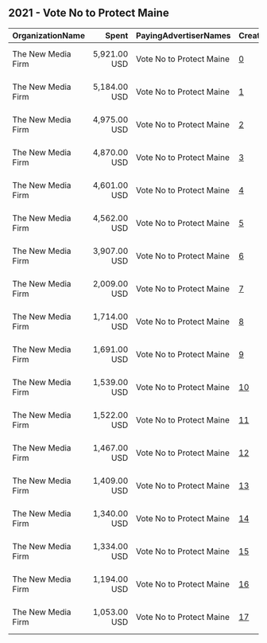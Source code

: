 ## 2021 - Vote No to Protect Maine 
|OrganizationName|Spent|PayingAdvertiserNames|CreativeUrls|Impressions|Genders|AgeBrackets|CountryCodes|BillingAddresses|CandidateBallotInformation|
|:---|---:|:---|:---|---:|:---|:---|:---|:---|:---|
|The New Media Firm|5,921.00 USD|Vote No to Protect Maine|[0](https://www.snap.com/political-ads/asset/753cbb83ec1d34bd8ccf22a222240aaaeaf90d7b04931c01572c342214b218c4?mediaType=mp4)|496,460||18+|united states|"1730 Rhode Island Ave, NW Ste 213,Washington,20036,US"|Vote No To Protect Maine|
|The New Media Firm|5,184.00 USD|Vote No to Protect Maine|[1](https://www.snap.com/political-ads/asset/a299d456bcd211b564aaa428c8a4668a5a266d88a953fd1ab06faebf2aa69ca2?mediaType=mp4)|403,160||18+|united states|"1730 Rhode Island Ave, NW Ste 213,Washington,20036,US"|Vote No To Protect Maine|
|The New Media Firm|4,975.00 USD|Vote No to Protect Maine|[2](https://www.snap.com/political-ads/asset/a299d456bcd211b564aaa428c8a4668a5a266d88a953fd1ab06faebf2aa69ca2?mediaType=mp4)|476,100||18+|united states|"1730 Rhode Island Ave, NW Ste 213,Washington,20036,US"|Vote No To Protect Maine|
|The New Media Firm|4,870.00 USD|Vote No to Protect Maine|[3](https://www.snap.com/political-ads/asset/6a2b19a3a6f2a045e555557f6b1c868aac051247e87842661e68bb92cbaaea2d?mediaType=mp4)|463,395||18+|united states|"1730 Rhode Island Ave, NW Ste 213,Washington,20036,US"|Vote No To Protect Maine|
|The New Media Firm|4,601.00 USD|Vote No to Protect Maine|[4](https://www.snap.com/political-ads/asset/5764b1f2dc0af437a7deb128d3078d9d8c3adb310368f06233c8265ea192f216?mediaType=mp4)|391,917||18+|united states|"1730 Rhode Island Ave, NW Ste 213,Washington,20036,US"|Vote No To Protect Maine|
|The New Media Firm|4,562.00 USD|Vote No to Protect Maine|[5](https://www.snap.com/political-ads/asset/391a5c69c411ba39476058bb5afa829921164c9ce18007456ada6becc72ec63a?mediaType=mp4)|377,579||18+|united states|"1730 Rhode Island Ave, NW Ste 213,Washington,20036,US"|Vote No To Protect Maine|
|The New Media Firm|3,907.00 USD|Vote No to Protect Maine|[6](https://www.snap.com/political-ads/asset/6a2b19a3a6f2a045e555557f6b1c868aac051247e87842661e68bb92cbaaea2d?mediaType=mp4)|304,927||18+|united states|"1730 Rhode Island Ave, NW Ste 213,Washington,20036,US"|Vote No To Protect Maine|
|The New Media Firm|2,009.00 USD|Vote No to Protect Maine|[7](https://www.snap.com/political-ads/asset/6a2b19a3a6f2a045e555557f6b1c868aac051247e87842661e68bb92cbaaea2d?mediaType=mp4)|159,139||18+|united states|"1730 Rhode Island Ave, NW Ste 213,Washington,20036,US"|Vote No To Protect Maine|
|The New Media Firm|1,714.00 USD|Vote No to Protect Maine|[8](https://www.snap.com/political-ads/asset/580ffc7e4e95658c23a8be319747d1f136f5a490614b3693ec32e97facb2d36c?mediaType=mp4)|130,035||18+|united states|"1730 Rhode Island Ave, NW Ste 213,Washington,20036,US"|Vote No To Protect Maine|
|The New Media Firm|1,691.00 USD|Vote No to Protect Maine|[9](https://www.snap.com/political-ads/asset/6a2b19a3a6f2a045e555557f6b1c868aac051247e87842661e68bb92cbaaea2d?mediaType=mp4)|131,600||18+|united states|"1730 Rhode Island Ave, NW Ste 213,Washington,20036,US"|Vote No To Protect Maine|
|The New Media Firm|1,539.00 USD|Vote No to Protect Maine|[10](https://www.snap.com/political-ads/asset/a299d456bcd211b564aaa428c8a4668a5a266d88a953fd1ab06faebf2aa69ca2?mediaType=mp4)|121,293||18+|united states|"1730 Rhode Island Ave, NW Ste 213,Washington,20036,US"|Vote No To Protect Maine|
|The New Media Firm|1,522.00 USD|Vote No to Protect Maine|[11](https://www.snap.com/political-ads/asset/538307354414bf1a76d3c7b690fbd1ccaac9c1f895ed552360e1ffa326a8767a?mediaType=mp4)|126,648||18+|united states|"1730 Rhode Island Ave, NW Ste 213,Washington,20036,US"|Vote No To Protect Maine|
|The New Media Firm|1,467.00 USD|Vote No to Protect Maine|[12](https://www.snap.com/political-ads/asset/a299d456bcd211b564aaa428c8a4668a5a266d88a953fd1ab06faebf2aa69ca2?mediaType=mp4)|114,960||18+|united states|"1730 Rhode Island Ave, NW Ste 213,Washington,20036,US"|Vote No To Protect Maine|
|The New Media Firm|1,409.00 USD|Vote No to Protect Maine|[13](https://www.snap.com/political-ads/asset/2658cc972fc2c396b32e14cdaaed5fb451d1d6197c498e5f6f8d5c0b62495d11?mediaType=mp4)|107,850||18+|united states|"1730 Rhode Island Ave, NW Ste 213,Washington,20036,US"|Vote No To Protect Maine|
|The New Media Firm|1,340.00 USD|Vote No to Protect Maine|[14](https://www.snap.com/political-ads/asset/37d6d39847a5e4377297fb0325ccdb684fb4ac5f4ddbde0a0bc9b14d9057ce58?mediaType=mp4)|102,035||18+|united states|"1730 Rhode Island Ave, NW Ste 213,Washington,20036,US"|Vote No To Protect Maine|
|The New Media Firm|1,334.00 USD|Vote No to Protect Maine|[15](https://www.snap.com/political-ads/asset/4617b5a620ecfcbcbe051c8ff03f34bc790c4b54ee76cded541a81e01c562a5b?mediaType=mp4)|101,202||18+|united states|"1730 Rhode Island Ave, NW Ste 213,Washington,20036,US"|Vote No To Protect Maine|
|The New Media Firm|1,194.00 USD|Vote No to Protect Maine|[16](https://www.snap.com/political-ads/asset/538307354414bf1a76d3c7b690fbd1ccaac9c1f895ed552360e1ffa326a8767a?mediaType=mp4)|94,274||18+|united states|"1730 Rhode Island Ave, NW Ste 213,Washington,20036,US"|Vote No To Protect Maine|
|The New Media Firm|1,053.00 USD|Vote No to Protect Maine|[17](https://www.snap.com/political-ads/asset/538307354414bf1a76d3c7b690fbd1ccaac9c1f895ed552360e1ffa326a8767a?mediaType=mp4)|95,861||18+|united states|"1730 Rhode Island Ave, NW Ste 213,Washington,20036,US"|Vote No To Protect Maine|
